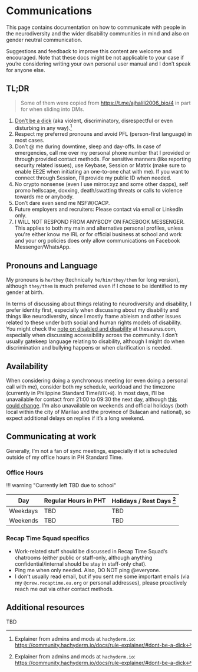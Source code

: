 # Communications

This page contains documentation on how to communicate with people in the neurodiversity and the wider disability communities in mind and also on gender neutral communication.

Suggestions and feedback to improve this content are welcome and encouraged.
Note that these docs might be not applicable to your case if you’re considering writing your own
personal user manual and I don’t speak for anyone else.

## TL;DR

> Some of them were copied from <https://t.me/ajhalili2006_bio/4> in part for when sliding into DMs.

1. [Don’t be a dick](https://www.psychologytoday.com/us/blog/the-author-speaks/201909/don-t-be-dick) (aka violent, discriminatory, disrespectful or even disturbing in any way).[^1]
2. Respect my preferred pronouns and avoid PFL (person-first language) in most cases.
3. Don’t @ me during downtime, sleep and day-offs. In case of emergencies, call me over my personal phone number that I provided or through provided contact methods.
For sensitive manners (like reporting security related issues), use Keybase, Session or Matrix (make sure to enable EE2E when initiating an one-to-one chat with me). If you want to connect through Session, I’ll provide my public ID when needed.
4. No crypto nonsense (even I use mirror.xyz and some other dapps), self promo hellscape, doxxing, death/swatting threats or calls to violence towards me or anybody.
5. Don’t dare even send me NSFW/CACP.
6. Future employers and recruiters: Please contact via email or LinkedIn only.
7. I WILL NOT RESPOND FROM ANYBODY ON FACEBOOK MESSENGER. This applies to both my main and alternative personal profiles,
unless you're either know me IRL or for official business at school and work and your org policies does only allow
communications on Facebook Messenger/WhatsApp.

[^1]: Explainer from admins and mods at `hachyderm.io`: <https://community.hachyderm.io/docs/rule-explainer/#dont-be-a-dick>

## Pronouns and Language

My pronouns is `he/they` (technically `he/him/they/them` for long version), although `they/them` is much preferred even if I chose to be identified to my gender at birth.

In terms of discussing about things relating to neurodiversity and disability, I prefer identity first, especially when discussing about my disability and things like neurodiversity,
since I mostly frame ableism and other issues related to these under both social and human rights models of disability.
You might check the [note on disabled and disability](https://www.thesaurus.com/e/writing/person-first-vs-identity-first-language/#note-on-disabled-and-disability) at thesaurus.com,
especially when discussing accessibility across the community. I don’t usually gatekeep language relating to disability, although I might do when discrimination and bullying happens or when clarification is needed.

## Availability

When considering doing a synchronous meeting (or even doing a personal call with me),
consider both my schedule, workload and the timezone (currently in Philippine Standard Time/`UTC+8`).
In most days, I’ll be unavailable for contact from 21:00 to 09:30 the next day, although [this could change](#office-hours).
I’m also unavailable on weekends and official holidays (both local within the city of Marilao and the
province of Bulacan and national), so expect additional delays on replies if it’s a long weekend.

## Communicating at work

Generally, I’m not a fan of sync meetings, especially if iot is scheduled outside of my office hours in PH Standard Time.

### Office Hours

!!! warning "Currently left TBD due to school"

| Day | Regular Hours in PHT | Holidays / Rest Days [^1] |
| --- | --- | --- |
| Weekdays | TBD | TBD |
| Weekends | TBD | TBD |

### Recap Time Squad specifics

* Work-related stuff should be discussed in Recap Time Squad’s chatrooms (either public or staff-only, although anything confidential/internal should be stay in staff-only chat).
* Ping me when only needed. Also, DO NOT ping @everyone.
* I don't usually read email, but if you sent me some important emails
(via my `@crew.recaptime.eu.org` or personal addresses),
please proactively reach me out via other contact methods.

## Additional resources

TBD

[^1]: My regular rest days usually happen on Saturdays, although they might be adjusted because of holidays and other reasons.
